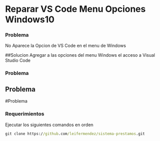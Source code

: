 # Reparar VS Code Menu Opciones Windows10

### Problema
No Aparece la Opcion de VS Code en el menu de Windows

##Solucion
Agregar a las opciones del menu Windows el acceso a Visual Studio Code


### Problema
## Problema
#Problema

### Requerimientos
Ejecutar los siguientes comandos en orden
```cmd
git clone https://github.com/leifermendez/sistema-prestamos.git
```
